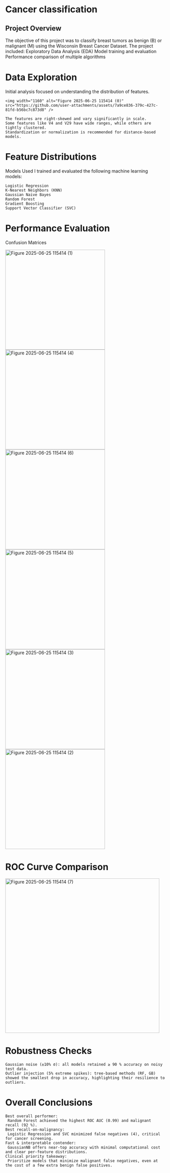 #  Cancer classification
 

## Project Overview
   The objective of this project was to classify breast tumors as benign (B) or malignant (M) using the Wisconsin Breast Cancer Dataset. The project included:
     Exploratory Data Analysis (EDA)
     Model training and evaluation
     Performance comparison of multiple algorithms

# Data Exploration
  Initial analysis focused on understanding the distribution of features.

    <img width="1160" alt="Figure 2025-06-25 115414 (0)" src="https://github.com/user-attachments/assets/7a9ce836-379c-427c-81fd-b56bc7c873d8" />

    The features are right-skewed and vary significantly in scale.
    Some features like V4 and V29 have wide ranges, while others are tightly clustered.
    Standardization or normalization is recommended for distance-based models.
    
# Feature Distributions

  Models Used
  I trained and evaluated the following machine learning models:
  
    Logistic Regression
    K-Nearest Neighbors (KNN)
    Gaussian Naive Bayes
    Random Forest
    Gradient Boosting
    Support Vector Classifier (SVC)

# Performance Evaluation
   Confusion Matrices

<img width="313" alt="Figure 2025-06-25 115414 (1)" src="https://github.com/user-attachments/assets/0201d149-e065-4a87-9dad-ef3213f69c6c" /><img width="313" alt="Figure 2025-06-25 115414 (4)" src="https://github.com/user-attachments/assets/35b65446-cd32-4950-9d30-17e87c6bc330" />
<img width="313" alt="Figure 2025-06-25 115414 (6)" src="https://github.com/user-attachments/assets/c2c46736-7941-4145-ac18-2fd7664a2499" /><img width="313" alt="Figure 2025-06-25 115414 (5)" src="https://github.com/user-attachments/assets/cd6f937a-2df8-494f-a27a-37647fd9ebbe" />
<img width="313" alt="Figure 2025-06-25 115414 (3)" src="https://github.com/user-attachments/assets/afa7d7f9-0e08-43b2-a503-f1942512d985" /><img width="313" alt="Figure 2025-06-25 115414 (2)" src="https://github.com/user-attachments/assets/3761f2cd-7aae-437a-8fbb-b6b5a7ae108c" />


# ROC Curve Comparison

 <img width="484" alt="Figure 2025-06-25 115414 (7)" src="https://github.com/user-attachments/assets/145fa87f-dbd6-4403-bf22-40f871ce1c96" />

# Robustness Checks
    Gaussian noise (±10% σ): all models retained ≥ 90 % accuracy on noisy test data.
    Outlier injection (5% extreme spikes): tree-based methods (RF, GB) showed the smallest drop in accuracy, highlighting their resilience to outliers.

# Overall Conclusions
    Best overall performer:
     Random Forest achieved the highest ROC AUC (0.99) and malignant recall (92 %).
    Best recall-on-malignancy:
     Logistic Regression and SVC minimized false negatives (4), critical for cancer screening.    
    Fast & interpretable contender: 
     GaussianNB offers near-top accuracy with minimal computational cost and clear per-feature distributions. 
    Clinical priority takeaway:    
     Prioritize models that minimize malignant false negatives, even at the cost of a few extra benign false positives.
    


